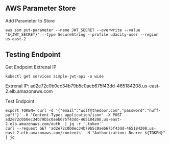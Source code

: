 ## AWS Parameter Store

Add Parameter to Store
```
aws ssm put-parameter --name JWT_SECRET --overwrite --value "${JWT_SECRET}" --type SecureString --profile udacity-user --region us-east-2
```

## Testing Endpoint

Get Endpoint Extrenal IP
```
kubectl get services simple-jwt-api -o wide
```

Extrenal IP: ad2e72c0b0ec34b79b5c0aeb675f43dd-465184208.us-east-2.elb.amazonaws.com

Test Endpoint
```
export TOKEN=`curl -d '{"email":"wolf@thedoor.com","password":"huff-puff"}' -H "Content-Type: application/json" -X POST ad2e72c0b0ec34b79b5c0aeb675f43dd-465184208.us-east-2.elb.amazonaws.com/auth  | jq -r '.token'`
curl --request GET 'ad2e72c0b0ec34b79b5c0aeb675f43dd-465184208.us-east-2.elb.amazonaws.com/contents' -H "Authorization: Bearer ${TOKEN}" | jq
```
